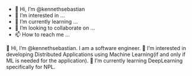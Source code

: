 - 👋 Hi, I’m @kennethsebastian
- 👀 I’m interested in ...
- 🌱 I’m currently learning ...
- 💞️ I’m looking to collaborate on ...
- 📫 How to reach me ...

<!---
kennethsebastian/kennethsebastian is a ✨ special ✨ repository because its `README.md` (this file) appears on your GitHub profile.
You can click the Preview link to take a look at your changes.
--->

👋 Hi, I’m @kennethsebastian. I am a software engineer.
👀 I’m interested in developing Distributed Applications using Machine Learning(if and only if ML is needed for the application).
🌱 I’m currently learning DeepLearning specifically for NPL.
